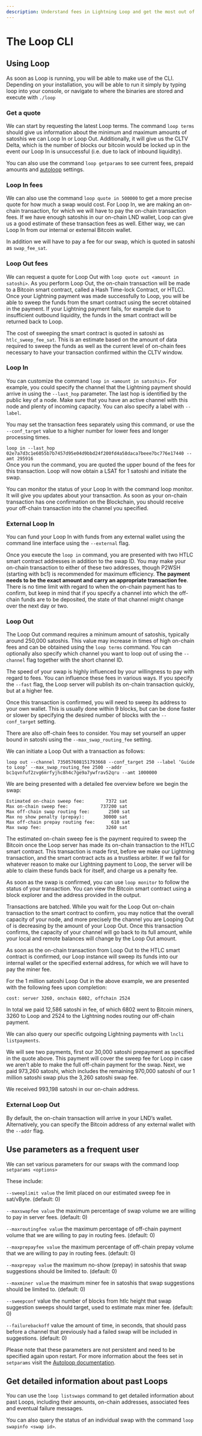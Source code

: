 ```yaml
---
description: Understand fees in Lightning Loop and get the most out of it
---
```


# The Loop CLI

## Using Loop <a href="#docs-internal-guid-0588c9ab-7fff-a9c6-0c68-1ad299980217" id="docs-internal-guid-0588c9ab-7fff-a9c6-0c68-1ad299980217"></a>

As soon as Loop is running, you will be able to make use of the CLI. Depending on your installation, you will be able to run it simply by typing loop into your console, or navigate to where the binaries are stored and execute with `./loop`

### Get a quote

We can start by requesting the latest Loop terms. The command `loop terms` should give us information about the minimum and maximum amounts of satoshis we can Loop In or Loop Out. Additionally, it will give us the CLTV Delta, which is the number of blocks our bitcoin would be locked up in the event our Loop In is unsuccessful (i.e. due to lack of inbound liquidity).

You can also use the command `loop getparams` to see current fees, prepaid amounts and [autoloop](autoloop.md) settings.



### Loop In fees

We can also use the command `loop quote in 500000` to get a more precise quote for how much a swap would cost. For Loop In, we are making an on-chain transaction, for which we will have to pay the on-chain transaction fees. If we have enough satoshis in our on-chain LND wallet, Loop can give us a good estimate of these transaction fees as well. Either way, we can Loop In from our internal or external Bitcoin wallet.

In addition we will have to pay a fee for our swap, which is quoted in satoshi as `swap_fee_sat`.

### Loop Out fees

We can request a quote for Loop Out with `loop quote out <amount in satoshi>`. As you perform Loop Out, the on-chain transaction will be made to a Bitcoin smart contract, called a Hash Time-lock Contract, or HTLC). Once your Lightning payment was made successfully to Loop, you will be able to sweep the funds from the smart contract using the secret obtained in the payment. If your Lightning payment fails, for example due to insufficient outbound liquidity, the funds in the smart contract will be returned back to Loop.

The cost of sweeping the smart contract is quoted in satoshi as `htlc_sweep_fee_sat`. This is an estimate based on the amount of data required to sweep the funds as well as the current level of on-chain fees necessary to have your transaction confirmed within the CLTV window.

### Loop In

You can customize the command `loop in <amount in satoshis>`. For example, you could specify the channel that the Lightning payment should arrive in using the `--last_hop` parameter. The last hop is identified by the public key of a node. Make sure that you have an active channel with this node and plenty of incoming capacity. You can also specify a label with `--label`.

You may set the transaction fees separately using this command, or use the `--conf_target` value to a higher number for lower fees and longer processing times.

`loop in --last_hop 02e7a7d3c1e6055b7b7457d95e04d9bbd24f200fd4a58daca7beee7bc776e17440 --amt 295916`\
Once you run the command, you are quoted the upper bound of the fees for this transaction. Loop will now obtain a LSAT for 1 satoshi and initiate the swap.

You can monitor the status of your Loop In with the command loop monitor. It will give you updates about your transaction. As soon as your on-chain transaction has one confirmation on the Blockchain, you should receive your off-chain transaction into the channel you specified.

### External Loop In

You can fund your Loop In with funds from any external wallet using the command line interface using the `--external` flag.

Once you execute the `loop in` command, you are presented with two HTLC smart contract addresses in addition to the swap ID. You may make your on-chain transaction to either of these two addresses, though P2WSH (starting with bc1) is recommended for maximum efficiency. **The payment needs to be the exact amount and carry an appropriate transaction fee**. There is no time limit with regard to when the on-chain payment has to confirm, but keep in mind that if you specify a channel into which the off-chain funds are to be deposited, the state of that channel might change over the next day or two.

### Loop Out

The Loop Out command requires a minimum amount of satoshis, typically around 250,000 satoshis. This value may increase in times of high on-chain fees and can be obtained using the `loop terms` command. You can optionally also specify which channel you want to loop out of using the `--channel` flag together with the short channel ID.

The speed of your swap is highly influenced by your willingness to pay with regard to fees. You can influence these fees in various ways. If you specify the `--fast` flag, the Loop server will publish its on-chain transaction quickly, but at a higher fee.

Once this transaction is confirmed, you will need to sweep its address to your own wallet. This is usually done within 9 blocks, but can be done faster or slower by specifying the desired number of blocks with the `--conf_target` setting.

There are also off-chain fees to consider. You may set yourself an upper bound in satoshi using the `--max_swap_routing_fee` setting.

We can initiate a Loop Out with a transaction as follows:

`loop out --channel 735057608151793668 --conf_target 250 --label ‘Guide to Loop’ --max_swap_routing_fee 2500 --addr bc1qvnfuf2zvg6mrfyjhc8h4c7ge9a7ywfrav52qru --amt 1000000`

We are being presented with a detailed fee overview before we begin the swap:

`Estimated on-chain sweep fee:        7372 sat`\
`Max on-chain sweep fee:            737200 sat`\
`Max off-chain swap routing fee:       2500 sat`\
`Max no show penalty (prepay):       30000 sat`\
`Max off-chain prepay routing fee:      610 sat`\
`Max swap fee:                        3260 sat`

The estimated on-chain sweep fee is the payment required to sweep the Bitcoin once the Loop server has made its on-chain transaction to the HTLC smart contract. This transaction is made first, before we make our Lightning transaction, and the smart contract acts as a trustless arbiter. If we fail for whatever reason to make our Lightning payment to Loop, the server will be able to claim these funds back for itself, and charge us a penalty fee.

As soon as the swap is confirmed, you can use `loop monitor` to follow the status of your transaction. You can view the Bitcoin smart contract using a block explorer and the address provided in the output.

Transactions are batched. While you wait for the Loop Out on-chain transaction to the smart contract to confirm, you may notice that the overall capacity of your node, and more precisely the channel you are Looping Out of is decreasing by the amount of your Loop Out. Once this transaction confirms, the capacity of your channel will go back to its full amount, while your local and remote balances will change by the Loop Out amount.

As soon as the on-chain transaction from Loop Out to the HTLC smart contract is confirmed, our Loop instance will sweep its funds into our internal wallet or the specified external address, for which we will have to pay the miner fee.

For the 1 million satoshi Loop Out in the above example, we are presented with the following fees upon completion:

`cost: server 3260, onchain 6802, offchain 2524`

In total we paid 12,586 satoshi in fee, of which 6802 went to Bitcoin miners, 3260 to Loop and 2524 to the Lightning nodes routing our off-chain payment.

We can also query our specific outgoing Lightning payments with `lncli listpayments`.

We will see two payments, first our 30,000 satoshi prepayment as specified in the quote above. This payment will cover the sweep fee for Loop in case we aren’t able to make the full off-chain payment for the swap. Next, we paid 973,260 satoshi, which includes the remaining 970,000 satoshi of our 1 million satoshi swap plus the 3,260 satoshi swap fee.

We received 993,198 satoshi in our on-chain address.

### External Loop Out

By default, the on-chain transaction will arrive in your LND’s wallet. Alternatively, you can specify the Bitcoin address of any external wallet with the `--addr` flag.

## Use parameters as a frequent user

We can set various parameters for our swaps with the command loop `setparams <options>`

These include:

`--sweeplimit value`      the limit placed on our estimated sweep fee in sat/vByte. (default: 0)

`--maxswapfee value`      the maximum percentage of swap volume we are willing to pay in server fees. (default: 0)

`--maxroutingfee value`   the maximum percentage of off-chain payment volume that we are willing to pay in routing fees. (default: 0)

`--maxprepayfee value`    the maximum percentage of off-chain prepay volume that we are willing to pay in routing fees. (default: 0)

`--maxprepay value`       the maximum no-show (prepay) in satoshis that swap suggestions should be limited to. (default: 0)

`--maxminer value`        the maximum miner fee in satoshis that swap suggestions should be limited to. (default: 0)

`--sweepconf` value       the number of blocks from htlc height that swap suggestion sweeps should target, used to estimate max miner fee. (default: 0)

`--failurebackoff` value  the amount of time, in seconds, that should pass before a channel that previously had a failed swap will be included in suggestions. (default: 0)

Please note that these parameters are not persistent and need to be specified again upon restart. For more information about the fees set in `setparams` visit the [Autoloop documentation](autoloop.md).

## Get detailed information about past Loops

You can use the `loop listswaps` command to get detailed information about past Loops, including their amounts, on-chain addresses, associated fees and eventual failure messages.

You can also query the status of an individual swap with the command `loop swapinfo <swap id>`.&#x20;
